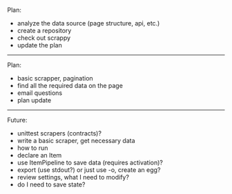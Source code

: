 Plan:

- analyze the data source (page structure, api, etc.)
- create a repository
- check out scrappy
- update the plan

---

Plan:

- basic scrapper, pagination
- find all the required data on the page
- email questions
- plan update

---

Future:

- unittest scrapers (contracts)?
- write a basic scraper, get necessary data
- how to run
- declare an Item
- use ItemPipeline to save data (requires activation)?
- export (use stdout?) or just use -o, create an egg?
- review settings, what I need to modify?
- do I need to save state?